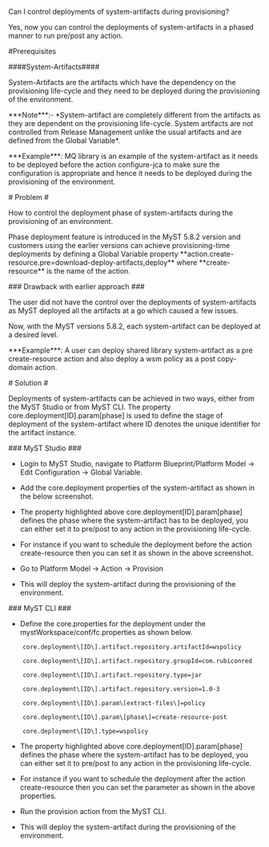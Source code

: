 Can I control deployments of system-artifacts during provisioning?

Yes, now you can control the deployments of system-artifacts in a phased manner to run pre/post any action.

\#Prerequisites

\#\#\#\#System-Artifacts\#\#\#\#

System-Artifacts are the artifacts which have the dependency on the provisioning life-cycle and they need to be deployed during the provisioning of the environment.

\*\*\*Note\*\*\*:- \*System-artifact are completely different from the artifacts as they are dependent on the provisioning life-cycle. System artifacts are not controlled from Release Management unlike the usual artifacts and are defined from the Global Variable\*.

\*\*\*Example\*\*\*: MQ library is an example of the system-artifact as it needs to be deployed before the action configure-jca to make sure the configuration is appropriate and hence it needs to be deployed during the provisioning of the environment.

\# Problem \#

How to control the deployment phase of system-artifacts during the provisioning of an environment.

Phase deployment feature is introduced in the MyST 5.8.2 version and customers using the earlier versions can achieve provisioning-time deployments by defining a Global Variable property \*\*action.create-resource.pre=download-deploy-artifacts,deploy\*\* where \*\*create-resource\*\* is the name of the action.

\#\#\# Drawback with earlier approach \#\#\#

The user did not have the control over the deployments of system-artifacts as MyST deployed all the artifacts at a go which caused a few issues.

Now, with the MyST versions 5.8.2, each system-artifact can be deployed at a desired level.

\*\*\*Example\*\*\*: A user can deploy shared library system-artifact as a pre create-resource action and also deploy a wsm policy as a post copy-domain action.

\# Solution \#

Deployments of system-artifacts can be achieved in two ways, either from the MyST Studio or from MyST CLI. The property core.deployment\[ID\].param\[phase\] is used to define the stage of deployment of the system-artifact where ID denotes the unique identifier for the artifact instance.

\#\#\# MyST Studio \#\#\#

* Login to MyST Studio, navigate to Platform Blueprint/Platform Model -&gt; Edit Configuration -&gt; Global Variable.

* Add the core.deployment properties of the system-artifact as shown in the below screenshot.

* The property highlighted above core.deployment\[ID\].param\[phase\] defines the phase where the system-artifact has to be deployed, you can either set it to pre/post to any action in the provisioning life-cycle.

* For instance if you want to schedule the deployment before the action create-resource then you can set it as shown in the above screenshot.

* Go to Platform Model -&gt; Action -&gt; Provision

* This will deploy the system-artifact during the provisioning of the environment.

\#\#\# MyST CLI \#\#\#

* Define the core.properties for the deployment under the mystWorkspace/conf/fc.properties as shown below.

```
    core.deployment\[ID\].artifact.repository.artifactId=wspolicy

    core.deployment\[ID\].artifact.repository.groupId=com.rubiconred

    core.deployment\[ID\].artifact.repository.type=jar

    core.deployment\[ID\].artifact.repository.version=1.0-3

    core.deployment\[ID\].param\[extract-files\]=policy

    core.deployment\[ID\].param\[phase\]=create-resource-post

    core.deployment\[ID\].type=wspolicy 
```

* The property highlighted above core.deployment\[ID\].param\[phase\] defines the phase where the system-artifact has to be deployed, you can either set it to pre/post to any action in the provisioning life-cycle.

* For instance if you want to schedule the deployment after the action create-resource then you can set the parameter as shown in the above properties.

* Run the provision action from the MyST CLI.

* This will deploy the system-artifact during the provisioning of the environment.



